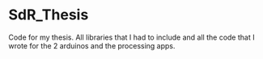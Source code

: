 # SdR_Thesis
Code for my thesis. All libraries that I had to include and all the code that I wrote for the 2 arduinos and the processing apps.